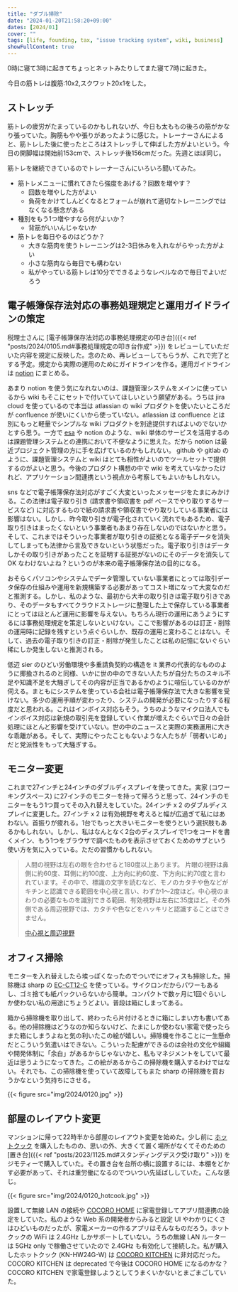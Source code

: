 ```yaml
---
title: "ダブル掃除"
date: "2024-01-20T21:58:20+09:00"
dates: [2024/01]
cover: ""
tags: [life, founding, tax, "issue tracking system", wiki, business]
showFullContent: true
---
```


0時に寝て3時に起きてちょっとネットみたりしてまた寝て7時に起きた。

今日の筋トレは腹筋:10x2,スクワット20x1をした。

## ストレッチ

筋トレの疲労がたまっているのかもしれないが、今日も太ももの後ろの筋がかなり張っていた。胸筋もやや張りがあったように感じた。トレーナーさんによると、筋トレした後に使ったところはストレッチして伸ばした方がよいという。今日の開脚幅は開始前153cmで、ストレッチ後156cmだった。先週とほぼ同じ。

筋トレを継続できているのでトレーナーさんにいろいろ聞いてみた。

* 筋トレメニューに慣れてきたら強度をあげる？回数を増やす？
  * 回数を増やした方がよい
  * 負荷をかけてしんどくなるとフォームが崩れて適切なトレーニングではなくなる懸念がある
* 種別をもう1つ増やすなら何がよいか？
  * 背筋がいいんじゃないか
* 筋トレを毎日やるのはどうか？
  * 大きな筋肉を使うトレーニングは2-3日休みを入れながらやった方がよい
  * 小さな筋肉なら毎日でも構わない
  * 私がやっている筋トレは10分でできるようなレベルなので毎日でよいだろう

## 電子帳簿保存法対応の事務処理規定と運用ガイドラインの策定

税理士さんに [電子帳簿保存法対応の事務処理規定の叩き台]({{< ref "posts/2024/0105.md#事務処理規定の叩き台作成" >}}) をレビューしていただいた内容を規定に反映した。念のため、再レビューしてもらうが、これで完了とする予定。規定から実際の運用のためにガイドラインを作る。運用ガイドラインは [notion](https://www.notion.so/ja-jp) にまとめる。

あまり notion を使う気になれないのは、課題管理システムをメインに使っているから wiki もそこにセットで付いていてほしいという願望がある。うちは jira cloud を使っているので本当は atlassian の wiki プロダクトを使いたいところだが confluence が使いにくいから使っていない。atlassian は confluence とは別にもっと軽量でシンプルな wiki プロダクトを別途提供すればよいのでないかとすら思う。一方で [esa](https://esa.io/) や notion のような、wiki 単体のサービスを活用するのは課題管理システムとの連携において不便なように思えた。だから notion は最近プロジェクト管理の方に手を広げているのかもしれない。 github や gitlab のように、課題管理システムと wiki はとても相性がよいのでツールセットで提供するのがよいと思う。今後のプロダクト構想の中で wiki を考えていなかったけれど、アプリケーション間連携という視点から考察してもよいかもしれない。

sns などで電子帳簿保存法対応がすごく大変といったメッセージをたまにみかける。この法律は電子取り引き (請求書や領収書を pdf ベースでやり取りするサービスなど) に対応するもので紙の請求書や領収書でやり取りしている事業者には影響はない。しかし、昨今取り引きが電子化されていく流れでもあるため、電子取り引きはまったくないという事業者もあまり存在しないのではないかと思う。そして、これまではそういった事業者が取り引きの証拠となる電子データを消失してしまっても法律から言及できないという状態だった。電子取り引きはデータしかその取り引きがあったことを証明する証拠がないのにそのデータを消失して OK なわけないよね？というのが本来の電子帳簿保存法の目的になる。

おそらくパソコンやシステムでデータ管理していない事業者にとっては取引データ保存の仕組みや運用を新規構築する必要があってコスト増になって大変なのだと推測する。しかし、私のような、最初から大半の取り引きは電子取り引きであり、そのデータもすべてクラウドストレージに整理した上で保存している事業者にとってはほとんど運用に影響を与えない。もちろん現行の運用にあうようにするには事務処理規定を策定しないといけない。ここで影響があるのは訂正・削除の運用時に記録を残すという点ぐらいしか、既存の運用と変わることはない。そして、過去の電子取り引きの訂正・削除が発生したことは私の記憶にないぐらい稀にしか発生しないと推測される。

低辺 sier のひどい労働環境や多重請負契約の構造を it 業界の代表的なもののように揶揄されるのと同様、いかに世の中のできない人たちが自分たちのスキル不足や知識不足を大騒ぎしてその内容が正当であるかのように喧伝しているのかが伺える。まともにシステムを使っている会社は電子帳簿保存法で大きな影響を受けない。多少の運用手順が変わったり、システムの開発が必要になったりする程度だと思われる。これはインボイス対応もそう。うちのようなマイクロ法人でもインボイス対応は新規の取引先を登録していく作業が増えたぐらいで日々の会計処理にほとんど影響を受けていない。世の中のニュースと実際の実務運用に大きな乖離がある。そして、実際にやったこともないような人たちが「弱者いじめ」だと党派性をもって大騒ぎする。

## モニター変更

これまで27インチと24インチのダブルディスプレイを使ってきた。実家 (コワーキングスペース) に27インチのモニターを持って帰ろうと思って、24インチのモニターをもう1つ買ってその入れ替えをしていた。24インチ x 2 のダブルディスプレイに変更した。27インチ x 2 は有効視野を考えると幅が広過ぎて私にはあわない。首振りが疲れる。1台でもっと大きいモニターを使うという選択肢もあるかもしれない。しかし、私はなんとなく2台のディスプレイで1つをコードを書くメイン、もう1つをブラウザで調べたものを表示させておくためのサブという使い方を気に入っている。ただの習慣かもしれない。

> 人間の視野は左右の眼を合わせると180度以上あります。 片眼の視野は鼻側に約60度、耳側に約100度、上方向に約60度、下方向に約70度と言われています。その中で、標識の文字を読むなど、モノのカタチや色などがキチンと認識できる範囲を中心視と言い、わずか1～2度ほど。中心視のまわりの必要なものを識別できる範囲、有効視野は左右に35度ほど。その外側である周辺視野では、カタチや色などをハッキリと認識することはできません。
> 
> [中心視と周辺視野](https://global.honda/jp/safetyinfo/think_safety/vol14/vision/)

## オフィス掃除

モニターを入れ替えしたら埃っぽくなったのでついでにオフィスも掃除した。掃除機は sharp の [EC-CT12-C](https://jp.sharp/souji/products/ecct12.html) を使っている。サイクロンだからパワーもあるし、ゴミ捨ても紙パックいらないから簡単。コンパクトで数ヶ月に1回ぐらいしか使わない私の用途にちょうどよい。普段は箱にしまってある。

箱から掃除機を取り出して、終わったら片付けるときに箱にしまい方も書いてある。他の掃除機はどうなのか知らないけど、たまにしか使わない家電で使ったらまた箱にしまうよねと気の利いたこの絵が嬉しい。掃除機を作ることに一生懸命だとこういう気遣いはできない。こういった配慮ができるのは会社の文化や組織や開発体制に「余白」があるからじゃないかと、私もマネジメントをしていて最近は思うようになってきた。この絵があるからこの掃除機を購入するわけではない。それでも、この掃除機を使っていて故障してもまた sharp の掃除機を買おうかなという気持ちにさせる。

{{< figure src="img/2024/0120.jpg" >}}

## 部屋のレイアウト変更

マンションに帰って22時半から部屋のレイアウト変更を始めた。少し前に [ホットクック](https://jp.sharp/hotcook/) を購入したものの、思いの外、大きくて置く場所がなくてそのための [置き台]({{< ref "posts/2023/1125.md#スタンディングデスク受け取り" >}}) をジモティーで購入していた。その置き台を台所の横に設置するには、本棚をどかす必要があって、それは重労働になるのでついつい先延ばししていた。こんな感じ。

{{< figure src="img/2024/0120_hotcook.jpg" >}}

設置して無線 LAN の接続や [COCORO HOME](https://cocoroplus.jp.sharp/home/) に家電登録してアプリ間連携の設定をしていた。私のような Web 系の開発者からみると設定 UI やわかりにくさはひどいものだったが、家電メーカーの作るアプリはそんなものだろう。ホットクックの WiFi は 2.4GHz しかサポートしていない。うちの無線 LAN ルーターは 5GHz only で稼働させていたので 2.4GHz も有効化して接続した。私が購入したホットクック (KN-HW24G-W) は [COCORO KITCHEN](https://cocoroplus.jp.sharp/kitchen/) に非対応だった。COCORO KITCHEN は deprecated で今後は COCORO HOME になるのかな？COCORO KITCHEN で家電登録しようとしてうまくいかないとまごまごしていた。
